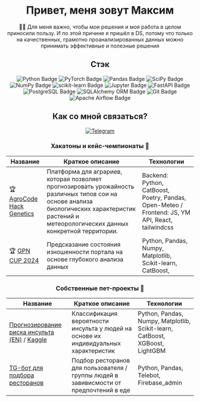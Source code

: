 <div align="center">

# Привет, меня зовут Максим 

 👨‍💻 Для меня важно, чтобы мои решения и моя работа в целом приносили пользу. И по этой причине я пришёл в DS, потому что только на качественных, грамотно проанализированных данных можно принимать эффективные и полезные решения


## Стэк

<div align="center">

![Python Badge](https://img.shields.io/badge/Python-3776AB?logo=python&logoColor=fff&style=for-the-badge)
![PyTorch Badge](https://img.shields.io/badge/PyTorch-EE4C2C?logo=pytorch&logoColor=fff&style=for-the-badge)
![Pandas Badge](https://img.shields.io/badge/pandas-150458?logo=pandas&logoColor=fff&style=for-the-badge)
![SciPy Badge](https://img.shields.io/badge/SciPy-8CAAE6?logo=scipy&logoColor=fff&style=for-the-badge)
![NumPy Badge](https://img.shields.io/badge/NumPy-013243?logo=numpy&logoColor=fff&style=for-the-badge)
![scikit-learn Badge](https://img.shields.io/badge/scikit--learn-F7931E?logo=scikitlearn&logoColor=fff&style=for-the-badge)
![Jupyter Badge](https://img.shields.io/badge/Jupyter-F37626?logo=jupyter&logoColor=fff&style=for-the-badge)
![FastAPI Badge](https://img.shields.io/badge/FastAPI-009688?logo=fastapi&logoColor=fff&style=for-the-badge)
![PostgreSQL Badge](https://img.shields.io/badge/PostgreSQL-4169E1?style=for-the-badge&logo=postgresql&logoColor=white)
![SQLAlchemy ORM Badge](https://img.shields.io/badge/SQLAlchemy_ORM-D63F3F?logo=sequelize&logoColor=000&style=for-the-badge)
![Git Badge](https://img.shields.io/badge/Git-F05032?logo=git&logoColor=fff&style=for-the-badge)
![Apache Airflow Badge](https://img.shields.io/badge/Apache%20Airflow-017CEE?logo=apacheairflow&logoColor=fff&style=for-the-badge)


## Как со мной связаться? 

<div align="center">

[![Telegram](https://img.shields.io/badge/Telegram-0b0038?style=for-the-badge&logo=telegram&logoColor=white)](https://t.me/Provincial2511)


</div>

### Хакатоны и кейс-чемпионаты 🎯

| Название       | Краткое описание      | Технологии |
|----------------|-----------------|-----------|
|🏆 [AgroCode Hack Genetics](https://github.com/Provincial2511/agrohack24-review)|Платформа для аграриев, которая позволяет прогнозировать урожайность различных типов сои на основе анализа биологических характеристик растений и метеорологических данных конкретной территории.| Backend: Python, CatBoost, Poetry, Pandas, Open-Meteo / Frontend: JS, YM API, React, tailwindcss  |
|🏆 [GPN CUP 2024](https://github.com/Provincial2511/GPN_CUP_2024)|Предсказание состояния изношенности портала на основе глубокого анализа данных| Python, Pandas, Numpy, Matplotlib, Scikit-learn, CatBoost, |

### Собственные пет-проекты 📜
| Название       | Краткое описание      | Технологии |
|----------------|-----------------|-----------|
|[Прогнозирование риска инсульта (EN)](https://github.com/Provincial2511/My-Project-in-MedTech) / [Kaggle](https://www.kaggle.com/code/provincial2511/1-class-39-50-recall-0-77)|Классификация вероятности инсульта у людей на основе их индивидуальных характеристик| Python, Pandas, Numpy, Matplotlib, Scikit-learn, CatBoost, XGBoost, LightGBM  |
|[TG-бот для подбора ресторанов](https://github.com/Provincial2511/Dorcia-TG-Bot) |Подбор ресторанов для пользователя / группы людей в завивисмости от предпочтений в еде| Python, Pandas, Telebot, Firebase_admin|

